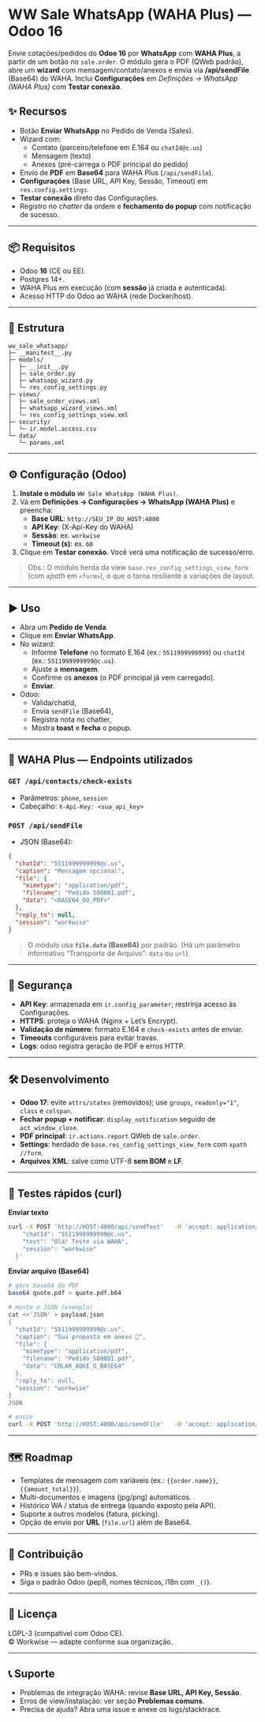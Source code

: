 # WW Sale WhatsApp (WAHA Plus) — Odoo 16

Envie cotações/pedidos do **Odoo 16** por **WhatsApp** com **WAHA Plus**, a partir de um botão no `sale.order`.
O módulo gera o PDF (QWeb padrão), abre um **wizard** com mensagem/contato/anexos e envia via **/api/sendFile** (Base64) do WAHA.
Inclui **Configurações** em *Definições → WhatsApp (WAHA Plus)* com **Testar conexão**.

## ✨ Recursos

- Botão **Enviar WhatsApp** no Pedido de Venda (Sales).
- Wizard com:
  - Contato (parceiro/telefone em E.164 ou `chatId@c.us`)
  - Mensagem (texto)
  - Anexos (pré-carrega o PDF principal do pedido)
- Envio de **PDF** em **Base64** para WAHA Plus (`/api/sendFile`).
- **Configurações** (Base URL, API Key, Sessão, Timeout) em `res.config.settings`.
- **Testar conexão** direto das Configurações.
- Registro no *chatter* da ordem e **fechamento do popup** com notificação de sucesso.

---

## 📦 Requisitos

- Odoo **16** (CE ou EE).
- Postgres 14+.
- WAHA Plus em execução (com **sessão** já criada e autenticada).
- Acesso HTTP do Odoo ao WAHA (rede Docker/host).

---

## 🧱 Estrutura

```
ww_sale_whatsapp/
├─ __manifest__.py
├─ models/
│  ├─ __init__.py
│  ├─ sale_order.py
│  ├─ whatsapp_wizard.py
│  └─ res_config_settings.py
├─ views/
│  ├─ sale_order_views.xml
│  ├─ whatsapp_wizard_views.xml
│  └─ res_config_settings_view.xml
├─ security/
│  └─ ir.model.access.csv
└─ data/
   └─ params.xml
```

---

## ⚙️ Configuração (Odoo)

1. **Instale o módulo** `WW Sale WhatsApp (WAHA Plus)`.
2. Vá em **Definições → Configurações → WhatsApp (WAHA Plus)** e preencha:
   - **Base URL**: `http://SEU_IP_OU_HOST:4000`
   - **API Key**: (X-Api-Key do WAHA)
   - **Sessão**: ex. `workwise`
   - **Timeout (s)**: ex. `60`
3. Clique em **Testar conexão**. Você verá uma notificação de sucesso/erro.

> Obs.: O módulo herda da view `base.res_config_settings_view_form` (com *xpath* em `<form>`), o que o torna resiliente a variações de layout.

---

## ▶️ Uso

- Abra um **Pedido de Venda**.
- Clique em **Enviar WhatsApp**.
- No wizard:
  - Informe **Telefone** no formato E.164 (ex.: `5511999999999`) ou `chatId` (ex.: `5511999999999@c.us`).
  - Ajuste a **mensagem**.
  - Confirme os **anexos** (o PDF principal já vem carregado).
  - **Enviar**.
- Odoo:
  - Valida/chatId,
  - Envia `sendFile` (Base64),
  - Registra nota no chatter,
  - Mostra **toast** e **fecha** o popup.

---

## 🔌 WAHA Plus — Endpoints utilizados

### `GET /api/contacts/check-exists`
- Parâmetros: `phone`, `session`
- Cabeçalho: `X-Api-Key: <sua_api_key>`

### `POST /api/sendFile`
- JSON (Base64):
```json
{
  "chatId": "5511999999999@c.us",
  "caption": "Mensagem opcional",
  "file": {
    "mimetype": "application/pdf",
    "filename": "Pedido SO0001.pdf",
    "data": "<BASE64_DO_PDF>"
  },
  "reply_to": null,
  "session": "workwise"
}
```

> O módulo usa **`file.data` (Base64)** por padrão. (Há um parâmetro informativo “Transporte de Arquivo”: `data` ou `url`).

---


## 🔐 Segurança

- **API Key**: armazenada em `ir.config_parameter`; restrinja acesso às Configurações.
- **HTTPS**: proteja o WAHA (Nginx + Let’s Encrypt).
- **Validação de número**: formato E.164 e `check-exists` antes de enviar.
- **Timeouts** configuráveis para evitar travas.
- **Logs**: odoo registra geração de PDF e erros HTTP.

---

## 🛠️ Desenvolvimento

- **Odoo 17**: evite `attrs/states` (removidos); use `groups`, `readonly="1"`, `class` e `colspan`.
- **Fechar popup + notificar**: `display_notification` seguido de `act_window_close`.
- **PDF principal**: `ir.actions.report` QWeb de `sale.order`.
- **Settings**: herdado de `base.res_config_settings_view_form` com `xpath //form`.
- **Arquivos XML**: salve como UTF-8 **sem BOM** e **LF**.

---

## 🧪 Testes rápidos (curl)

**Enviar texto**
```bash
curl -X POST 'http://HOST:4000/api/sendText'   -H 'accept: application/json' -H 'X-Api-Key: SUA_KEY' -H 'Content-Type: application/json'   -d '{
    "chatId": "5511999999999@c.us",
    "text": "Olá! Teste via WAHA",
    "session": "workwise"
  }'
```

**Enviar arquivo (Base64)**
```bash
# gere base64 do PDF
base64 quote.pdf > quote.pdf.b64

# monte o JSON (exemplo)
cat <<'JSON' > payload.json
{
  "chatId": "5511999999999@c.us",
  "caption": "Sua proposta em anexo 🙂",
  "file": {
    "mimetype": "application/pdf",
    "filename": "Pedido_SO0001.pdf",
    "data": "COLAR_AQUI_O_BASE64"
  },
  "reply_to": null,
  "session": "workwise"
}
JSON

# envie
curl -X POST 'http://HOST:4000/api/sendFile'   -H 'accept: application/json' -H 'X-Api-Key: SUA_KEY' -H 'Content-Type: application/json'   --data-binary @payload.json
```

---

## 🗺️ Roadmap

- Templates de mensagem com variáveis (ex.: `{{order.name}}`, `{{amount_total}}`).
- Multi-documentos e imagens (jpg/png) automáticos.
- Histórico WA / status de entrega (quando exposto pela API).
- Suporte a outros modelos (fatura, picking).
- Opção de envio por **URL** (`file.url`) além de Base64.

---

## 🤝 Contribuição

- PRs e issues são bem-vindos.
- Siga o padrão Odoo (pep8, nomes técnicos, i18n com `_()`).

---

## 📄 Licença

LGPL-3 (compatível com Odoo CE).  
© Workwise — adapte conforme sua organização.

---

## 📞 Suporte

- Problemas de integração WAHA: revise **Base URL, API Key, Sessão**.
- Erros de view/instalação: ver seção **Problemas comuns**.
- Precisa de ajuda? Abra uma issue e anexe os logs/stacktrace.
